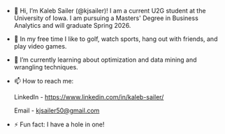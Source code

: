 - 👋 Hi, I’m Kaleb Sailer (@kjsailer)! I am a current U2G student at the University of Iowa. I am pursuing a Masters' Degree in Business Analytics and will graduate Spring 2026.
- 👀 In my free time I like to golf, watch sports, hang out with friends, and play video games.
- 🌱 I’m currently learning about optimization and data mining and wrangling techniques. 
- 📫 How to reach me:

  LinkedIn - https://www.linkedin.com/in/kaleb-sailer/

  Email - kjsailer50@gmail.com
  
- ⚡ Fun fact: I have a hole in one!

